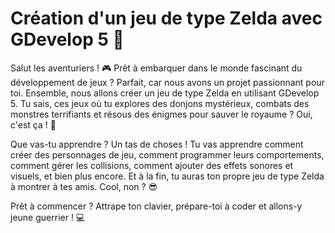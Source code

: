 # Création d'un jeu de type Zelda avec GDevelop 5 🏰
Salut les aventuriers ! 🎮 Prêt à embarquer dans le monde fascinant du développement de jeux ? Parfait, car nous avons un projet passionnant pour toi. Ensemble, nous allons créer un jeu de type Zelda en utilisant GDevelop 5. Tu sais, ces jeux où tu explores des donjons mystérieux, combats des monstres terrifiants et résous des énigmes pour sauver le royaume ? Oui, c'est ça ! 🌟

Que vas-tu apprendre ?
Un tas de choses ! Tu vas apprendre comment créer des personnages de jeu, comment programmer leurs comportements, comment gérer les collisions, comment ajouter des effets sonores et visuels, et bien plus encore. Et à la fin, tu auras ton propre jeu de type Zelda à montrer à tes amis. Cool, non ? 😎

Prêt à commencer ?
Attrape ton clavier, prépare-toi à coder et allons-y jeune guerrier ! 💻
